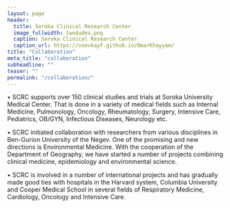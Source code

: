 ```yaml
---
layout: page
header:
  title: Soroka Clinical Research Center
  image_fullwidth: twodudes.png
  caption: Soroka Clinical Research Center
  caption_url: https://vsevkayf.github.io/OmarKhayyam/
title: "Collaboration"
meta_title: "collaboration"
subheadline: ""
teaser: ""
permalink: "/collaboration/"
---
```


• SCRC supports over 150 clinical studies and trials at Soroka University Medical Center. That is done in a variety of medical fields such as Internal Medicine, Pulmonology, Oncology, Rheumatology, Surgery, Intensive Care, Pediatrics, OB/GYN, Infectious Diseases, Neurology etc.

• SCRC initiated collaboration with researchers from various disciplines in Ben-Gurion University of the Negev. One of the promising and new directions is Environmental Medicine. With the cooperation of the Department of Geography, we have started a number of projects combining clinical medicine, epidemiology and environmental science.


• SCRC is involved in a number of international projects and has gradually made good ties with hospitals in the Harvard system, Columbia University and Cooper Medical School  in several fields of Respiratory Medicine, Cardiology, Oncology and Intensive Care.
